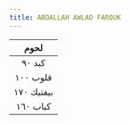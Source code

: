```yaml
---
title: ABDALLAH AWLAD FAROUK 
---
```



|لحوم |
| :----:|
 | كبد ٩٠ |
| قلوب ١٠٠ |
| بيفتيك ١٧٠ |
| كباب ١٦٠ |